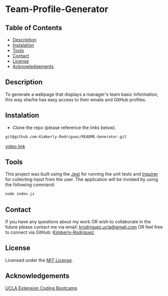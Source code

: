 #  Team-Profile-Generator

## Table of Contents

* [Description](#description)
* [Instalation](#instalation)
* [Tools](#tools)
* [Contact](#contact)
* [License](#license)
* [Acknowledgements](#acknowledgements)


## Description

To generate a webpage that displays a manager's team basic information, this way she/he has easy access to their emails and GitHub profiles. 

## Instalation
* Clone the repo (please reference the links below).
```md 
git@github.com:Kimberly-Rodriguez/README-Generator.git
```

[video link](https://drive.google.com/file/d/1pSnf3ThV1nMR_jCuZkwSNK-e1MFMQY2l/view)


## Tools

This project was built using the [Jest](https://www.npmjs.com/package/jest) for running the unit tests and [Inquirer](https://www.npmjs.com/package/inquirer) for collecting input from the user. The application will be invoked by using the following command:

```bash
node index.js
```

## Contact

If you have any questions about my work OR wish to collaborate in the future please contact me via email: krodriguez.ucla@gmail.com OR feel free to connect via GitHub: [Kimberly-Rodriguez](https://github.com/Kimberly-Rodriguez).

## License 

Licensed under the [MIT License](LICENSE).

## Acknowledgements
[UCLA Extension Coding Bootcamp](https://bootcamp.uclaextension.edu/coding/)


